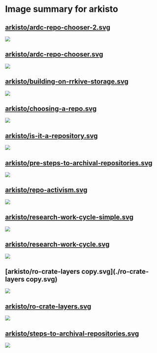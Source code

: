 # Image summary for arkisto

## [arkisto/ardc-repo-chooser-2.svg](./ardc-repo-chooser-2.svg)



<img src="ardc-repo-chooser-2.svg">

## [arkisto/ardc-repo-chooser.svg](./ardc-repo-chooser.svg)



<img src="ardc-repo-chooser.svg">

## [arkisto/building-on-rrkive-storage.svg](./building-on-rrkive-storage.svg)



<img src="building-on-rrkive-storage.svg">

## [arkisto/choosing-a-repo.svg](./choosing-a-repo.svg)



<img src="choosing-a-repo.svg">

## [arkisto/is-it-a-repository.svg](./is-it-a-repository.svg)



<img src="is-it-a-repository.svg">

## [arkisto/pre-steps-to-archival-repositories.svg](./pre-steps-to-archival-repositories.svg)



<img src="pre-steps-to-archival-repositories.svg">

## [arkisto/repo-activism.svg](./repo-activism.svg)



<img src="repo-activism.svg">

## [arkisto/research-work-cycle-simple.svg](./research-work-cycle-simple.svg)



<img src="research-work-cycle-simple.svg">

## [arkisto/research-work-cycle.svg](./research-work-cycle.svg)



<img src="research-work-cycle.svg">

## [arkisto/ro-crate-layers copy.svg](./ro-crate-layers copy.svg)



<img src="ro-crate-layers copy.svg">

## [arkisto/ro-crate-layers.svg](./ro-crate-layers.svg)



<img src="ro-crate-layers.svg">

## [arkisto/steps-to-archival-repositories.svg](./steps-to-archival-repositories.svg)



<img src="steps-to-archival-repositories.svg">

